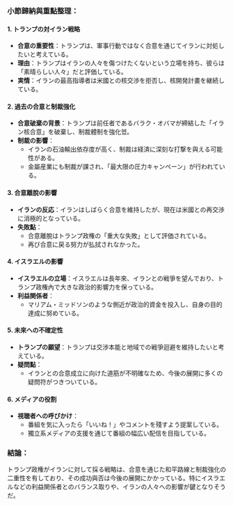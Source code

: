 ### 小節歸納與重點整理：

#### 1. **トランプの対イラン戦略**
- **合意の重要性**：トランプは、軍事行動ではなく合意を通じてイランに対処したいと考えている。 
- **理由**：トランプはイランの人々を傷つけたくないという立場を持ち、彼らは「素晴らしい人々」だと評価している。
- **実情**：イランの最高指導者は米國との核交渉を拒否し、核開発計畫を継続している。

#### 2. **過去の合意と制裁強化**
- **合意破棄の背景**：トランプは前任者であるバラク・オバマが締結した「イラン核合意」を破棄し、制裁體制を強化헸。
- **制裁の影響**：
  - イランの石油輸出依存度が高く、制裁は経済に深刻な打撃を與える可能性がある。
  - 金屬産業にも制裁が課され、「最大限の圧力キャンペーン」が行われている。

#### 3. **合意離脫の影響**
- **イランの反応**：イランはしばらく合意を維持したが、現在は米國との再交渉に消極的となっている。
- **失敗點**：
  - 合意離脫はトランプ政権の「重大な失敗」として評価されている。
  - 再び合意に戻る努力が払拭されなかった。

#### 4. **イスラエルの影響**
- **イスラエルの立場**：イスラエルは長年來、イランとの戦爭を望んでおり、トランプ政権內で大きな政治的影響力を保っている。
- **利益関係者**：
  - マリアム・ミッドソンのような側近が政治的資金を投入し、自身の目的達成に努めている。

#### 5. **未來への不確定性**
- **トランプの願望**：トランプは交渉本能と地域での戦爭迴避を維持したいと考えている。
- **疑問點**：
  - イランとの合意成立に向けた道筋が不明確なため、今後の展開に多くの疑問符がつきついている。

#### 6. **メディアの役割**
- **視聴者への呼びかけ**：
  - 番組を気に入ったら「いいね！」やコメントを殘すよう提案している。
  - 獨立系メディアの支援を通じて番組の幅広い配信を目指している。

### 結論：
トランプ政権がイランに対して採る戦略は、合意を通じた和平路線と制裁強化の二重性を有しており、その成功與否は今後の展開にかかっている。特にイスラエルなどの利益関係者とのバランス取りや、イランの人々への影響が鍵となりそうだ。